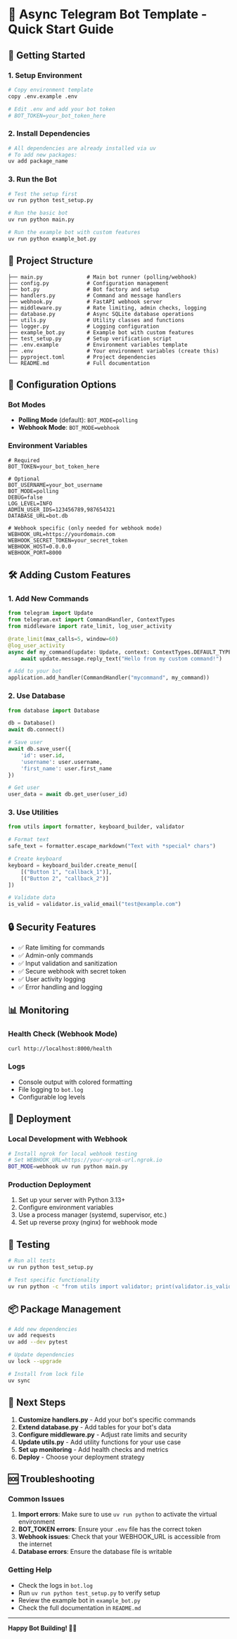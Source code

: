 # 🤖 Async Telegram Bot Template - Quick Start Guide

## 🚀 Getting Started

### 1. Setup Environment
```bash
# Copy environment template
copy .env.example .env

# Edit .env and add your bot token
# BOT_TOKEN=your_bot_token_here
```

### 2. Install Dependencies
```bash
# All dependencies are already installed via uv
# To add new packages:
uv add package_name
```

### 3. Run the Bot
```bash
# Test the setup first
uv run python test_setup.py

# Run the basic bot
uv run python main.py

# Run the example bot with custom features
uv run python example_bot.py
```

## 📁 Project Structure

```
├── main.py              # Main bot runner (polling/webhook)
├── config.py            # Configuration management
├── bot.py               # Bot factory and setup
├── handlers.py          # Command and message handlers
├── webhook.py           # FastAPI webhook server
├── middleware.py        # Rate limiting, admin checks, logging
├── database.py          # Async SQLite database operations
├── utils.py             # Utility classes and functions
├── logger.py            # Logging configuration
├── example_bot.py       # Example bot with custom features
├── test_setup.py        # Setup verification script
├── .env.example         # Environment variables template
├── .env                 # Your environment variables (create this)
├── pyproject.toml       # Project dependencies
└── README.md            # Full documentation
```

## 🔧 Configuration Options

### Bot Modes
- **Polling Mode** (default): `BOT_MODE=polling`
- **Webhook Mode**: `BOT_MODE=webhook`

### Environment Variables
```env
# Required
BOT_TOKEN=your_bot_token_here

# Optional
BOT_USERNAME=your_bot_username
BOT_MODE=polling
DEBUG=false
LOG_LEVEL=INFO
ADMIN_USER_IDS=123456789,987654321
DATABASE_URL=bot.db

# Webhook specific (only needed for webhook mode)
WEBHOOK_URL=https://yourdomain.com
WEBHOOK_SECRET_TOKEN=your_secret_token
WEBHOOK_HOST=0.0.0.0
WEBHOOK_PORT=8000
```

## 🛠️ Adding Custom Features

### 1. Add New Commands
```python
from telegram import Update
from telegram.ext import CommandHandler, ContextTypes
from middleware import rate_limit, log_user_activity

@rate_limit(max_calls=5, window=60)
@log_user_activity
async def my_command(update: Update, context: ContextTypes.DEFAULT_TYPE):
    await update.message.reply_text("Hello from my custom command!")

# Add to your bot
application.add_handler(CommandHandler("mycommand", my_command))
```

### 2. Use Database
```python
from database import Database

db = Database()
await db.connect()

# Save user
await db.save_user({
    'id': user.id,
    'username': user.username,
    'first_name': user.first_name
})

# Get user
user_data = await db.get_user(user_id)
```

### 3. Use Utilities
```python
from utils import formatter, keyboard_builder, validator

# Format text
safe_text = formatter.escape_markdown("Text with *special* chars")

# Create keyboard
keyboard = keyboard_builder.create_menu([
    [("Button 1", "callback_1")],
    [("Button 2", "callback_2")]
])

# Validate data
is_valid = validator.is_valid_email("test@example.com")
```

## 🔒 Security Features

- ✅ Rate limiting for commands
- ✅ Admin-only commands
- ✅ Input validation and sanitization
- ✅ Secure webhook with secret token
- ✅ User activity logging
- ✅ Error handling and logging

## 📊 Monitoring

### Health Check (Webhook Mode)
```bash
curl http://localhost:8000/health
```

### Logs
- Console output with colored formatting
- File logging to `bot.log`
- Configurable log levels

## 🚀 Deployment

### Local Development with Webhook
```bash
# Install ngrok for local webhook testing
# Set WEBHOOK_URL=https://your-ngrok-url.ngrok.io
BOT_MODE=webhook uv run python main.py
```

### Production Deployment
1. Set up your server with Python 3.13+
2. Configure environment variables
3. Use a process manager (systemd, supervisor, etc.)
4. Set up reverse proxy (nginx) for webhook mode

## 🧪 Testing

```bash
# Run all tests
uv run python test_setup.py

# Test specific functionality
uv run python -c "from utils import validator; print(validator.is_valid_email('test@example.com'))"
```

## 📦 Package Management

```bash
# Add new dependencies
uv add requests
uv add --dev pytest

# Update dependencies
uv lock --upgrade

# Install from lock file
uv sync
```

## 🎯 Next Steps

1. **Customize handlers.py** - Add your bot's specific commands
2. **Extend database.py** - Add tables for your bot's data
3. **Configure middleware.py** - Adjust rate limits and security
4. **Update utils.py** - Add utility functions for your use case
5. **Set up monitoring** - Add health checks and metrics
6. **Deploy** - Choose your deployment strategy

## 🆘 Troubleshooting

### Common Issues

1. **Import errors**: Make sure to use `uv run python` to activate the virtual environment
2. **BOT_TOKEN errors**: Ensure your `.env` file has the correct token
3. **Webhook issues**: Check that your WEBHOOK_URL is accessible from the internet
4. **Database errors**: Ensure the database file is writable

### Getting Help

- Check the logs in `bot.log`
- Run `uv run python test_setup.py` to verify setup
- Review the example bot in `example_bot.py`
- Check the full documentation in `README.md`

---

**Happy Bot Building! 🤖✨**